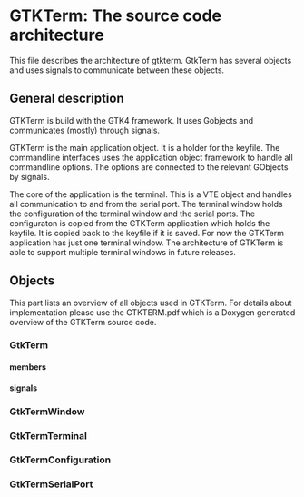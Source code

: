 # GTKTerm: The source code architecture

This file describes the architecture of gtkterm.
GtkTerm has several objects and uses signals to communicate between these 
objects.

## General description

GTKTerm is build with the GTK4 framework. It uses Gobjects and communicates 
(mostly) through signals.

GTKTerm is the main application object. It is a holder for the keyfile.
The commandline interfaces uses the application object framework to handle
all commandline options. The options are connected to the relevant GObjects by
signals.

The core of the application is the terminal. This is a VTE object and 
handles all communication to and from the serial port.
The terminal window holds the configuration of the terminal window and 
the serial ports.
The configuraton is copied from the GTKTerm application which holds the 
keyfile. It is copied back to the keyfile if it is saved.
For now the GTKTerm application has just one terminal window. The architecture
of GTKTerm is able to support multiple terminal windows in future releases.


## Objects

This part lists an overview of all objects used in GTKTerm. For details about
implementation please use the GTKTERM.pdf which is a Doxygen generated overview
of the GTKTerm source code.

### GtkTerm

#### members
#### signals


### GtkTermWindow


### GtkTermTerminal


### GtkTermConfiguration


### GtkTermSerialPort
